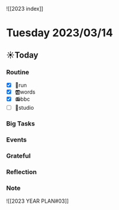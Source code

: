 ![[2023 index]]
# Tuesday 2023/03/14
## ☀Today
### Routine
- [x] 🏃run
- [x] 🆎words
- [x] 📻bbc
- [ ] 📘studio
### Big Tasks
### Events
### Grateful
### Reflection
### Note

![[2023 YEAR PLAN#03]]